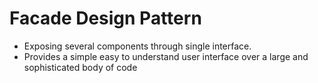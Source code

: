 # Facade Design Pattern
- Exposing several components through single interface.
- Provides a simple easy to understand user interface over a large and sophisticated body of code